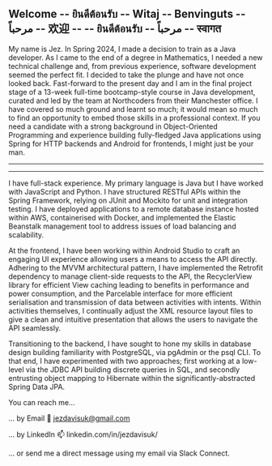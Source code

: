 ## Welcome -- ยินดีต้อนรับ -- Witaj -- Benvinguts -- مرحباً -- 欢迎 --  -- ยินดีต้อนรับ -- مرحباً -- स्वागत

My name is Jez. In Spring 2024, I made a decision to train as a Java developer. As I came to the end of a degree in Mathematics, I needed a new technical challenge and, from previous experience, software development seemed the perfect fit. I decided to take the plunge and have not once looked back. Fast-forward to the present day and I am in the final project stage of a 13-week full-time bootcamp-style course in Java development, curated and led by the team at Northcoders from their Manchester office. I have covered so much ground and learnt so much; it would mean so much to find an opportunity to embed those skills in a professional context. If you need a candidate with a strong background in Object-Oriented Programming and experience building fully-fledged Java applications using Spring for HTTP backends and Android for frontends, I might just be your man.

----------------------------------------------------------------------------

----------------------------------------------------------------------------

I have full-stack experience. My primary language is Java but I have worked with JavaScript and Python. I have structured RESTful APIs within the Spring Framework, relying on JUnit and Mockito for unit and integration testing. I have deployed applications to a remote database instance hosted within AWS, containerised with Docker, and implemented the Elastic Beanstalk management tool to address issues of load balancing and scalability.

At the frontend, I have been working within Android Studio to craft an engaging UI experience allowing users a means to access the API directly. Adhering to the MVVM architectural pattern, I have implemented the Retrofit dependency to manage client-side requests to the API, the RecyclerView library for efficient View caching leading to benefits in performance and power consumption, and the Parcelable interface for more efficient serialisation and transmission of data between activities with intents. Within activities themselves, I continually adjust the XML resource layout files to give a clean and intuitive presentation that allows the users to navigate the API seamlessly.

Transitioning to the backend, I have sought to hone my skills in database design building familiarity with PostgreSQL, via pgAdmin or the psql CLI. To that end, I have experimented with two approaches; first working at a low-level via the JDBC API building discrete queries in SQL, and secondly entrusting object mapping to Hibernate within the significantly-abstracted Spring Data JPA.

You can reach me...

... by Email           📧  jezdavisuk@gmail.com

... by LinkedIn        📫  linkedin.com/in/jezdavisuk/

... or send me a direct message using my email via Slack Connect.

<!--
**jezdavisuk/jezdavisuk** is a ✨ _special_ ✨ repository because its `README.md` (this file) appears on your GitHub profile.

Here are some ideas to get you started:

- 🔭 I’m currently working on ...
- 🌱 I’m currently learning ...
- 👯 I’m looking to collaborate on ...
- 🤔 I’m looking for help with ...
- 💬 Ask me about ...
- 📫 How to reach me: ...
- 😄 Pronouns: ...
- ⚡ Fun fact: ...
-->
